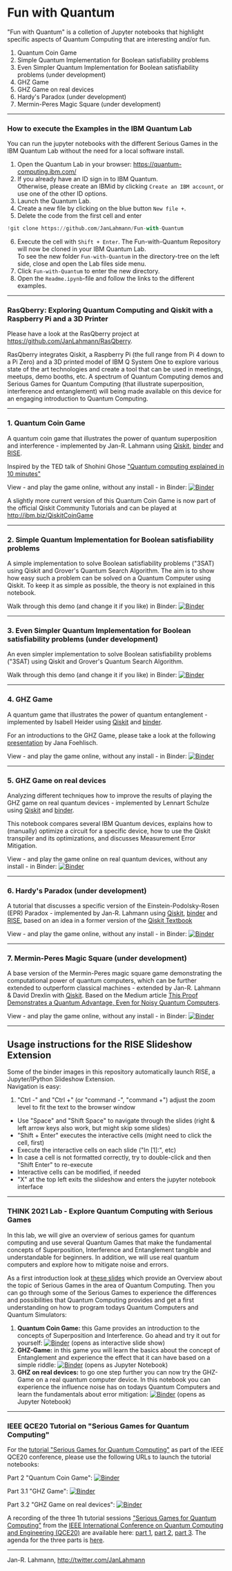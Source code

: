 # Fun with Quantum

"Fun with Quantum" is a colletion of Jupyter notebooks that highlight specific aspects of Quantum Computing that are interesting and/or fun.

 1. Quantum Coin Game  
 2. Simple Quantum Implementation for Boolean satisfiability problems 
 3. Even Simpler Quantum Implementation for Boolean satisfiability problems (under development) 
 4. GHZ Game 
 5. GHZ Game on real devices 
 6. Hardy's Paradox (under development)
 7. Mermin-Peres Magic Square (under development)
 
---
### How to execute the Examples in the IBM Quantum Lab
You can run the jupyter notebooks with the different Serious Games in the IBM Quantum Lab without the need for a local software install.
1. Open the Quantum Lab in your browser: https://quantum-computing.ibm.com/
1. If you already have an ID sign in to IBM Quantum.<br/> 
Otherwise, please create an IBMid by clicking `Create an IBM account`, or use one of the other ID options.
1. Launch the Quantum Lab.
1. Create a new file by clicking on the blue button `New file +`.
1. Delete the code from the first cell and enter
```python
!git clone https://github.com/JanLahmann/Fun-with-Quantum
```
6. Execute the cell with `Shift + Enter`. The Fun-with-Quantum Repository will now be cloned in your IBM Quantum Lab.<br/>
To see the new folder `Fun-with-Quantum` in the directory-tree on the left side, close and open the Lab files side menu.
1. Click `Fun-with-Quantum` to enter the new directory.
1. Open the `Readme.ipynb`-file and follow the links to the different examples.

---
### RasQberry: Exploring Quantum Computing and Qiskit with a Raspberry Pi and a 3D Printer

Please have a look at the RasQberry project at https://github.com/JanLahmann/RasQberry.

RasQberry integrates Qiskit, a Raspberry Pi (the full range from Pi 4 down to a Pi Zero) and a 3D printed model of IBM Q System One to explore various state of the art technologies and create a tool that can be used in meetings, meetups, demo booths, etc. A spectrum of Quantum Computing demos and Serious Games for Quantum Computing (that illustrate superposition, interference and entanglement) will being made available on this device for an engaging introduction to Quantum Computing.

---
### 1. Quantum Coin Game 
A quantum coin game that illustrates the power of quantum superposition and interference  - implemented by Jan-R. Lahmann using [Qiskit](https://qiskit.org), [binder](https://mybinder.org) and [RISE](https://rise.readthedocs.io/en/stable/).

Inspired by the TED talk of Shohini Ghose ["Quantum computing explained in 10 minutes"](https://www.ted.com/talks/shohini_ghose_quantum_computing_explained_in_10_minutes) 

View - and play the game online, without any install - in Binder: [![Binder](https://mybinder.org/badge_logo.svg)](https://mybinder.org/v2/gh/JanLahmann/Fun-with-Quantum/master?filepath=Quantum-Coin-Game.ipynb)

A slightly more current version of this Quantum Coin Game is now part of the official Qiskit Community Tutorials and can be played at http://ibm.biz/QiskitCoinGame

----
### 2. Simple Quantum Implementation for Boolean satisfiability problems

A simple implementation to solve Boolean satisfiability problems ("3SAT) using Qiskit and Grover's Quantum Search Algorithm. The aim is to show how easy such a problem can be solved on a Quantum Computer using Qiskit. To keep it as simple as possible, the theory is not explained in this notebook.

Walk through this demo (and change it if you like) in Binder: [![Binder](https://mybinder.org/badge_logo.svg)](https://mybinder.org/v2/gh/JanLahmann/Fun-with-Quantum/master?filepath=3sat.ipynb)

---
### 3. Even Simpler Quantum Implementation for Boolean satisfiability problems (under development)

An even simpler implementation to solve Boolean satisfiability problems ("3SAT) using Qiskit and Grover's Quantum Search Algorithm.

Walk through this demo (and change it if you like) in Binder: [![Binder](https://mybinder.org/badge_logo.svg)](https://mybinder.org/v2/gh/JanLahmann/Fun-with-Quantum/master?filepath=3sat-v2.ipynb)

---
### 4. GHZ Game

A quantum game that illustrates the power of quantum entanglement  - implemented by Isabell Heider using [Qiskit](https://qiskit.org) and [binder](https://mybinder.org). 

For an introductions to the GHZ Game, please take a look at the following [presentation](https://github.com/JanLahmann/Fun-with-Quantum/blob/master/GHZGame/GHZ%20Game.pdf) by Jana Foehlisch.

View - and play the game online, without any install - in Binder: [![Binder](https://mybinder.org/badge_logo.svg)](https://mybinder.org/v2/gh/JanLahmann/Fun-with-Quantum/master?filepath=GHZ-Game.ipynb)

---
### 5. GHZ Game on real devices

Analyzing different techniques how to improve the results of playing the GHZ game on real quantum devices - implemented by Lennart Schulze using [Qiskit](https://qiskit.org) and [binder](https://mybinder.org). 

This notebook compares several IBM Quantum devices, explains how to (manually) optimize a circuit for a specific device, how to use the Qiskit transpiler and its optimizations, and discusses Measurement Error Mitigation.

View - and play the game online on real quantum devices, without any install - in Binder: [![Binder](https://mybinder.org/badge_logo.svg)](https://mybinder.org/v2/gh/JanLahmann/Fun-with-Quantum/master?filepath=GHZ-on-Real-Devices.ipynb)

---
### 6. Hardy's Paradox (under development)
A tutorial that discusses a specific version of the Einstein-Podolsky-Rosen (EPR) Paradox  - implemented by Jan-R. Lahmann using [Qiskit](https://qiskit.org), [binder](https://mybinder.org) and [RISE](https://rise.readthedocs.io/en/stable/), based on an idea in a former version of the [Qiskit Textbook](https://qiskit.org/textbook)

View - and play the game online, without any install - in Binder: [![Binder](https://mybinder.org/badge_logo.svg)](https://mybinder.org/v2/gh/JanLahmann/Fun-with-Quantum/master?filepath=Hardys-Paradox.ipynb) 

---
### 7. Mermin-Peres Magic Square (under development)
A base version of the Mermin-Peres magic square game demonstrating the computational power of quantum computers, which can be further extended to outperform classical machines - extended by Jan-R. Lahmann & David Drexlin with [Qiskit](https://qiskit.org). Based on the Medium article [This Proof Demonstrates a Quantum Advantage, Even for Noisy Quantum Computers](https://medium.com/qiskit/this-proof-demonstrates-a-quantum-advantage-even-for-noisy-quantum-computers-b44a738801ad). 

View - and play the game online, without any install - in Binder: [![Binder](https://mybinder.org/badge_logo.svg)](https://mybinder.org/v2/gh/JanLahmann/Fun-with-Quantum/master?filepath=Mermin–Peres-Game.ipynb)

---
## Usage instructions for the RISE Slideshow Extension
Some of the binder images in this repository automatically launch RISE, a Jupyter/IPython Slideshow Extension.  
Navigation is easy:

1. "Ctrl -" and "Ctrl +" (or "command -", "command +") adjust the zoom level to fit the text to the browser window
* Use "Space" and "Shift Space" to navigate through the slides (right & left arrow keys also work, but might skip some slides)
* "Shift + Enter" executes the interactive cells (might need to click the cell, first)
* Execute the interactive cells on each slide ("In [1]:", etc)
* In case a cell is not formatted correctly, try to double-click and then "Shift Enter" to re-execute
* Interactive cells can be modified, if needed
* "X" at the top left exits the slideshow and enters the jupyter notebook interface

---
### THINK 2021 Lab - Explore Quantum Computing with Serious Games

In this lab, we will give an overview of serious games for quantum computing and use several Quantum Games that make the fundamental concepts of Superposition, Interference and Entanglement tangible and understandable for beginners. In addition, we will use real quantum computers and explore how to mitigate noise and errors.


As a first introduction look at [these slides](https://github.com/JanLahmann/Fun-with-Quantum/blob/master/SeriousGames-for-QuantumComputing.pdf) which provide an Overview about the topic of Serious Games in the area of Quantum Computing.
Then you can go through some of the Serious Games to experience the differences and possibilities that Quantum Computing provides and get a first understanding on how to program todays Quantum Computers and Quantum Simulators:


1. **Quantum Coin Game:** this Game provides an introduction to the concepts of Superposition and Interference. Go ahead and try it out for yourself: [![Binder](https://mybinder.org/badge_logo.svg)](https://mybinder.org/v2/gh/JanLahmann/Fun-with-Quantum/master?filepath=Quantum-Coin-Game.ipynb) (opens as interactive slide show)
2. **GHZ-Game:** in this game you will learn the basics about the concept of Entanglement and experience the effect that it can have based on a simple riddle: [![Binder](https://mybinder.org/badge_logo.svg)](https://mybinder.org/v2/gh/JanLahmann/Fun-with-Quantum/master?filepath=GHZ-Game.ipynb) (opens as Jupyter Notebook)
3. **GHZ on real devices:** to go one step further you can now try the GHZ-Game on a real quantum computer device. In this notebook you can experience the influence noise has on todays Quantum Computers and learn the fundamentals about error mitigation: [![Binder](https://mybinder.org/badge_logo.svg)](https://mybinder.org/v2/gh/JanLahmann/Fun-with-Quantum/master?filepath=GHZ-on-Real-Devices.ipynb) (opens as Jupyter Notebook)


---
### IEEE QCE20 Tutorial on "Serious Games for Quantum Computing"

For the [tutorial "Serious Games for Quantum Computing"](https://qce.quantum.ieee.org/tutorials/#tut-lahmann-heider) as part of the IEEE QCE20 conference, please use the following URLs to launch the tutorial notebooks:

Part 2 "Quantum Coin Game": [![Binder](https://mybinder.org/badge_logo.svg)](https://mybinder.org/v2/gh/JanLahmann/Fun-with-Quantum/master?filepath=Quantum-Coin-Game.ipynb)

Part 3.1 "GHZ Game": [![Binder](https://mybinder.org/badge_logo.svg)](https://mybinder.org/v2/gh/JanLahmann/Fun-with-Quantum/master?filepath=GHZ-Game.ipynb)  

Part 3.2 "GHZ Game on real devices": [![Binder](https://mybinder.org/badge_logo.svg)](https://mybinder.org/v2/gh/JanLahmann/Fun-with-Quantum/master?filepath=GHZ-on-Real-Devices.ipynb)

A recording of the three 1h tutorial sessions ["Serious Games for Quantum Computing"](https://qce.quantum.ieee.org/tutorials/#tut-lahmann-heider) from the [IEEE International Conference on Quantum Computing and Engineering (QCE20)](https://qce.quantum.ieee.org/) are available here: [part 1](https://ibm.box.com/v/IEEE-QCE20-QSeriousGames-1), [part 2](https://ibm.box.com/v/IEEE-QCE20-QSeriousGames-2), [part 3](https://ibm.box.com/v/IEEE-QCE20-QSeriousGames-3). The agenda for the three parts is [here](https://ibm.box.com/v/IEEE-QCE20-QSeriousGames-0).

---
Jan-R. Lahmann, http://twitter.com/JanLahmann

